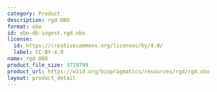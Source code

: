 ```yaml
---
category: Product
description: rgd OBO
format: obo
id: obo-db-ingest.rgd.obo
license:
  id: https://creativecommons.org/licenses/by/4.0/
  label: CC-BY-4.0
name: rgd OBO
product_file_size: 3728799
product_url: https://w3id.org/biopragmatics/resources/rgd/rgd.obo
layout: product_detail
---
```

